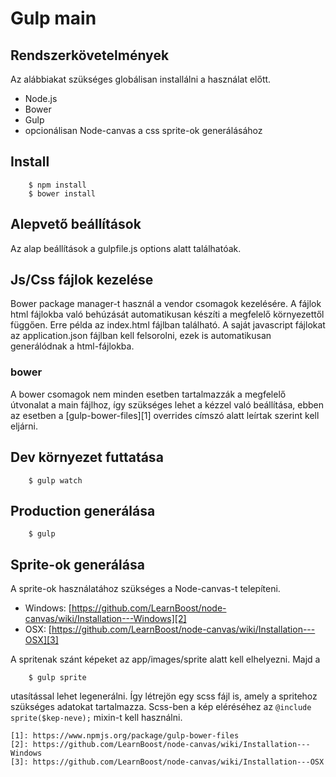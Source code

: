 # Gulp main

## Rendszerkövetelmények

Az alábbiakat szükséges globálisan installálni a használat előtt.

- Node.js
- Bower
- Gulp
- opcionálisan Node-canvas a css sprite-ok generálásához

## Install

		$ npm install
		$ bower install

## Alepvető beállítások

Az alap beállítások a gulpfile.js options alatt találhatóak.

## Js/Css fájlok kezelése

Bower package manager-t használ a vendor csomagok kezelésére. A fájlok html fájlokba való behúzását automatikusan készíti a megfelelő környezettől függően. Erre példa az index.html fájlban található.
A saját javascript fájlokat az application.json fájlban kell felsorolni, ezek is automatikusan generálódnak a html-fájlokba.

### bower

A bower csomagok nem minden esetben tartalmazzák a megfelelő útvonalat a main fájlhoz, így szükséges lehet a kézzel való beállítása, ebben az esetben a [gulp-bower-files][1] overrides címszó alatt leírtak szerint kell eljárni.

## Dev környezet futtatása

		$ gulp watch

## Production generálása

		$ gulp

## Sprite-ok generálása

A sprite-ok használatához szükséges a Node-canvas-t telepíteni.

* Windows: [https://github.com/LearnBoost/node-canvas/wiki/Installation---Windows][2]
* OSX: [https://github.com/LearnBoost/node-canvas/wiki/Installation---OSX][3]

A spritenak szánt képeket az app/images/sprite alatt kell elhelyezni.
Majd a

		$ gulp sprite

utasítással lehet legenerálni. Így létrejön egy scss fájl is, amely a spritehoz szükséges adatokat tartalmazza.
Scss-ben a kép eléréséhez az `@include sprite($kep-neve);` mixin-t kell használni.



	[1]: https://www.npmjs.org/package/gulp-bower-files
	[2]: https://github.com/LearnBoost/node-canvas/wiki/Installation---Windows
	[3]: https://github.com/LearnBoost/node-canvas/wiki/Installation---OSX